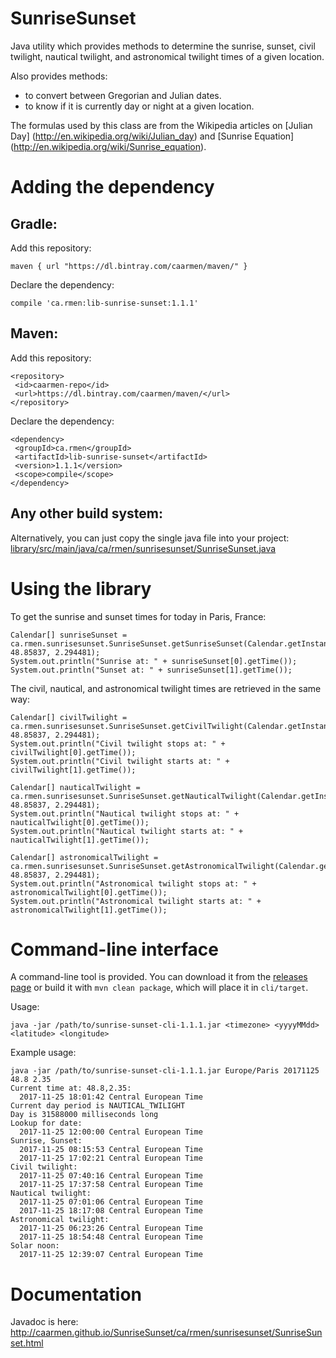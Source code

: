 SunriseSunset
=============

Java utility which provides methods to determine the sunrise, sunset, civil twilight,
nautical twilight, and astronomical twilight times of a given
location.

Also provides methods:
* to convert between Gregorian and Julian dates.
* to know if it is currently day or night at a given location.

The formulas used by this class are from the Wikipedia articles on [Julian Day] (http://en.wikipedia.org/wiki/Julian_day)
and [Sunrise Equation] (http://en.wikipedia.org/wiki/Sunrise_equation).
  
Adding the dependency
=====================

Gradle:
-------
Add this repository:
```
maven { url "https://dl.bintray.com/caarmen/maven/" }
```

Declare the dependency:
```
compile 'ca.rmen:lib-sunrise-sunset:1.1.1'
```
Maven:
------
Add this repository:
```
<repository>
 <id>caarmen-repo</id>
 <url>https://dl.bintray.com/caarmen/maven/</url>
</repository>
```
Declare the dependency:
```
<dependency>
 <groupId>ca.rmen</groupId>
 <artifactId>lib-sunrise-sunset</artifactId>
 <version>1.1.1</version>
 <scope>compile</scope>
</dependency>
```

Any other build system:
-------------------

Alternatively, you can just copy the single java file into your project:
[library/src/main/java/ca/rmen/sunrisesunset/SunriseSunset.java](library/src/main/java/ca/rmen/sunrisesunset/SunriseSunset.java)

Using the library
=================
To get the sunrise and sunset times for today in Paris, France:
```
Calendar[] sunriseSunset = ca.rmen.sunrisesunset.SunriseSunset.getSunriseSunset(Calendar.getInstance(), 48.85837, 2.294481);
System.out.println("Sunrise at: " + sunriseSunset[0].getTime());
System.out.println("Sunset at: " + sunriseSunset[1].getTime());
```

The civil, nautical, and astronomical twilight times are retrieved in the same way:
```
Calendar[] civilTwilight = ca.rmen.sunrisesunset.SunriseSunset.getCivilTwilight(Calendar.getInstance(), 48.85837, 2.294481);
System.out.println("Civil twilight stops at: " + civilTwilight[0].getTime());
System.out.println("Civil twilight starts at: " + civilTwilight[1].getTime());

Calendar[] nauticalTwilight = ca.rmen.sunrisesunset.SunriseSunset.getNauticalTwilight(Calendar.getInstance(), 48.85837, 2.294481);
System.out.println("Nautical twilight stops at: " + nauticalTwilight[0].getTime());
System.out.println("Nautical twilight starts at: " + nauticalTwilight[1].getTime());

Calendar[] astronomicalTwilight = ca.rmen.sunrisesunset.SunriseSunset.getAstronomicalTwilight(Calendar.getInstance(), 48.85837, 2.294481);
System.out.println("Astronomical twilight stops at: " + astronomicalTwilight[0].getTime());
System.out.println("Astronomical twilight starts at: " + astronomicalTwilight[1].getTime());
```

Command-line interface
======================

A command-line tool is provided. You can download it from the [releases page](https://github.com/caarmen/SunriseSunset/releases)
or build it with `mvn clean package`, which will place it in `cli/target`.

Usage:

```
java -jar /path/to/sunrise-sunset-cli-1.1.1.jar <timezone> <yyyyMMdd> <latitude> <longitude>
```

Example usage:
```
java -jar /path/to/sunrise-sunset-cli-1.1.1.jar Europe/Paris 20171125 48.8 2.35
Current time at: 48.8,2.35:
  2017-11-25 18:01:42 Central European Time
Current day period is NAUTICAL_TWILIGHT
Day is 31588000 milliseconds long
Lookup for date:
  2017-11-25 12:00:00 Central European Time
Sunrise, Sunset:
  2017-11-25 08:15:53 Central European Time
  2017-11-25 17:02:21 Central European Time
Civil twilight:
  2017-11-25 07:40:16 Central European Time
  2017-11-25 17:37:58 Central European Time
Nautical twilight:
  2017-11-25 07:01:06 Central European Time
  2017-11-25 18:17:08 Central European Time
Astronomical twilight:
  2017-11-25 06:23:26 Central European Time
  2017-11-25 18:54:48 Central European Time
Solar noon:
  2017-11-25 12:39:07 Central European Time
```


Documentation
=============
Javadoc is here: http://caarmen.github.io/SunriseSunset/ca/rmen/sunrisesunset/SunriseSunset.html
